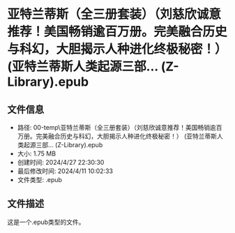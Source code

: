 ﻿# 亚特兰蒂斯（全三册套装）（刘慈欣诚意推荐！美国畅销逾百万册。完美融合历史与科幻，大胆揭示人种进化终极秘密！） (亚特兰蒂斯人类起源三部... (Z-Library).epub

## 文件信息
- 路径: 00-temp\亚特兰蒂斯（全三册套装）（刘慈欣诚意推荐！美国畅销逾百万册。完美融合历史与科幻，大胆揭示人种进化终极秘密！） (亚特兰蒂斯人类起源三部... (Z-Library).epub
- 大小: 1.75 MB
- 创建时间: 2024/4/27 22:30:30
- 最后修改时间: 2024/4/11 10:02:33
- 文件类型: .epub

## 文件描述
这是一个.epub类型的文件。

